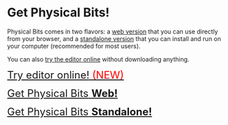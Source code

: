 # Get Physical Bits!

Physical Bits comes in two flavors: a [web version](./WEB.md) that you can use directly from your browser, and a [standalone version](./STANDALONE.md) that you can install and run on your computer (recommended for most users). 

You can also [try the editor online](http://gira.github.io/PhysicalBits/demo) without downloading anything.

<a class="btn btn-large" href="http://gira.github.io/PhysicalBits/demo" type="button"
   style="font-size: x-large; width: 100%; text-align: center;">
  <i class="fa fa-globe mr-2" style="font-size: inherit;"></i>
  <span class="mr-2">Try editor online!</span>
  <span style="color:red">(NEW)</span> 
</a>

<a class="btn btn-large" href="./WEB.html" type="button"
   style="font-size: x-large; width: 100%; text-align: center;">
  <i class="fa fa-download mr-2" style="font-size: inherit;"></i>
  <span>Get Physical Bits</span>
  <span style="font-weight: bolder;">Web!</span>
</a>

<a class="btn btn-large" href="./STANDALONE.html" type="button"
   style="font-size: x-large; width: 100%; text-align: center;">
  <i class="fa fa-download mr-2" style="font-size: inherit;"></i>
  <span>Get Physical Bits</span>
  <span style="font-weight: bolder;">Standalone!</span>
</a>
